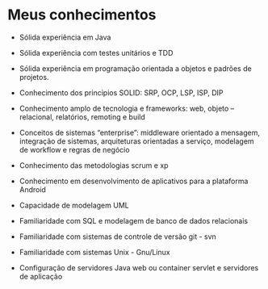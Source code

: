 # Meus conhecimentos

- Sólida experiência em Java
- Sólida experiência com testes unitários e TDD
- Sólida experiência em programação orientada a objetos e padrões de projetos.

- Conhecimento dos principios SOLID: SRP, OCP, LSP, ISP, DIP
- Conhecimento amplo de tecnologia e frameworks: web, objeto  – relacional, relatórios, remoting e build
- Conceitos de sistemas “enterprise”: middleware orientado a mensagem, integração de sistemas, arquiteturas orientadas a serviço, modelagem de workflow e regras de negócio
- Conhecimento das metodologias scrum e xp
- Conhecimento em desenvolvimento de aplicativos para a plataforma Android

- Capacidade de modelagem UML

- Familiaridade com SQL e modelagem de banco de dados relacionais
- Familiaridade com sistemas de controle de versão git - svn
- Familiaridade com sistemas Unix - Gnu/Linux

- Configuração de servidores Java web ou container servlet e servidores de aplicação